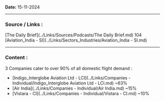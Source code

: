 
**Date:** 15-11-2024

---
### Source / Links : 
[The Daily Brief](../Links/Sources/Podcasts/The Daily Brief.md) 104
[Aviation_India - SI](../Links/Sectors_Industries/Aviation_India - SI.md)

---
### Content : 

3 Companies cater to over 90% of all domestic flight demand : 
* [Indigo_Interglobe Aviation Ltd - LCI](../Links/Companies - Individual/Indigo_Interglobe Aviation Ltd - LCI.md) ~63%
* [Air India](../Links/Companies - Individual/Air India.md) ~15%
* [Vistara - CI](../Links/Companies - Individual/Vistara - CI.md) ~10%
